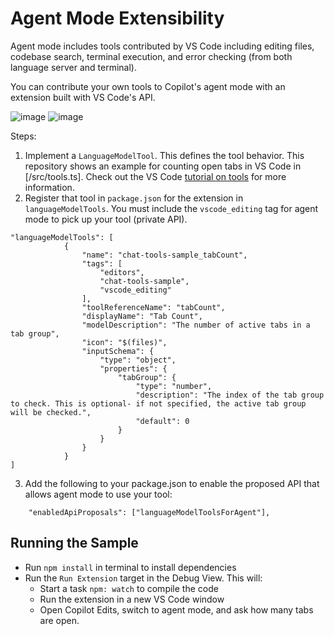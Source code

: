 # Agent Mode Extensibility

Agent mode includes tools contributed by VS Code including editing files, codebase search, terminal execution, and error checking (from both language server and terminal).

You can contribute your own tools to Copilot's agent mode with an extension built with VS Code's API.

![image](https://github.com/user-attachments/assets/105489e3-1c65-4622-8a54-e45b6b06e5f2)
![image](https://github.com/user-attachments/assets/f7e9a7ce-41d5-4cf4-b2a4-77e498edc978)


Steps:

1. Implement a `LanguageModelTool`. This defines the tool behavior. This repository shows an example for counting open tabs in VS Code in [/src/tools.ts]. Check out the VS Code [tutorial on tools](https://code.visualstudio.com/api/extension-guides/tools) for more information.
2. Register that tool in `package.json` for the extension in `languageModelTools`. You must include the `vscode_editing` tag for agent mode to pick up your tool (private API).

```
"languageModelTools": [
			{
				"name": "chat-tools-sample_tabCount",
				"tags": [
					"editors",
					"chat-tools-sample",
					"vscode_editing"
				],
				"toolReferenceName": "tabCount",
				"displayName": "Tab Count",
				"modelDescription": "The number of active tabs in a tab group",
				"icon": "$(files)",
				"inputSchema": {
					"type": "object",
					"properties": {
						"tabGroup": {
							"type": "number",
							"description": "The index of the tab group to check. This is optional- if not specified, the active tab group will be checked.",
							"default": 0
						}
					}
				}
			}
]
```

3. Add the following to your package.json to enable the proposed API that allows agent mode to use your tool:
```
	"enabledApiProposals": ["languageModelToolsForAgent"],
```

## Running the Sample

- Run `npm install` in terminal to install dependencies
- Run the `Run Extension` target in the Debug View. This will:
	- Start a task `npm: watch` to compile the code
	- Run the extension in a new VS Code window
	- Open Copilot Edits, switch to agent mode, and ask how many tabs are open.
